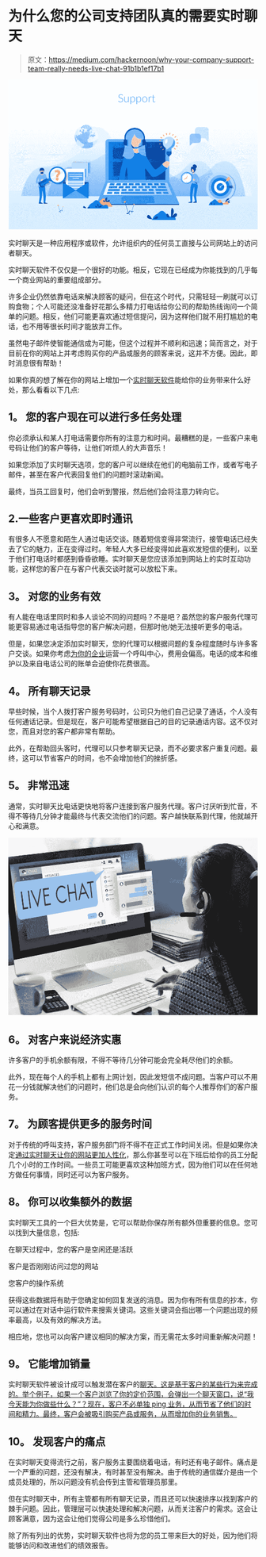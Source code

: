 # 为什么您的公司支持团队真的需要实时聊天

> 原文：<https://medium.com/hackernoon/why-your-company-support-team-really-needs-live-chat-91b1b1ef17b1>

![](img/bc4e4ef63b47938e9d838855882fdb0c.png)

实时聊天是一种应用程序或软件，允许组织内的任何员工直接与公司网站上的访问者聊天。

实时聊天软件不仅仅是一个很好的功能。相反，它现在已经成为你能找到的几乎每一个商业网站的重要组成部分。

许多企业仍然依靠电话来解决顾客的疑问，但在这个时代，只需轻轻一刷就可以订购食物；个人可能还没准备好花那么多精力打电话给你公司的帮助热线询问一个简单的问题。相反，他们可能更喜欢通过短信提问，因为这样他们就不用打尴尬的电话，也不用等很长时间才能放弃工作。

虽然电子邮件使智能通信成为可能，但这个过程并不顺利和迅速；简而言之，对于目前在你的网站上并考虑购买你的产品或服务的顾客来说，这并不方便。因此，即时消息很有帮助！

如果你真的想了解在你的网站上增加一个[实时聊天软件](https://www.liveagent.com/live-chat-software/)能给你的业务带来什么好处，那么看看以下几点:

## **1。** **您的客户现在可以进行多任务处理**

你必须承认和某人打电话需要你所有的注意力和时间。最糟糕的是，一些客户来电号码让他们的客户等待，让他们听烦人的大声音乐！

如果您添加了实时聊天选项，您的客户可以继续在他们的电脑前工作，或者写电子邮件，甚至在客户代表回复他们的问题时滚动新闻。

最终，当员工回复时，他们会听到警报，然后他们会将注意力转向它。

## 2.**一些客户更喜欢即时通讯**

有很多人不愿意和陌生人通过电话交谈。随着短信变得非常流行，接管电话已经失去了它的魅力，正在变得过时。年轻人大多已经变得如此喜欢发短信的便利，以至于他们打电话时都感到昏昏欲睡。实时聊天是您应该添加到网站上的实时互动功能，这样您的客户在与客户代表交谈时就可以放松下来。

## **3。** **对您的业务有效**

有人能在电话里同时和多人谈论不同的问题吗？不是吧？虽然您的客户服务代理可能更容易通过电话指导您的客户解决问题，但那时他/她无法接听更多的电话。

但是，如果您决定添加实时聊天，您的代理可以根据问题的复杂程度随时与许多客户交谈。如果你考虑[为你的企业](https://hackernoon.com/how-listening-to-your-customers-makes-you-a-stronger-company-62acdba0e41e)运营一个呼叫中心，费用会偏高。电话的成本和维护以及来自电话公司的账单会迫使你花费很高。

## **4。** **所有聊天记录**

早些时候，当个人拨打客户服务号码时，公司只为他们自己记录了通话，个人没有任何通话记录。但是现在，客户可能希望根据自己的目的记录通话内容。这不仅对您，而且对您的客户都非常有帮助。

此外，在帮助回头客时，代理可以只参考聊天记录，而不必要求客户重复问题。最终，这可以节省客户的时间，也不会增加他们的挫折感。

## **5。** **非常迅速**

通常，实时聊天比电话更快地将客户连接到客户服务代理。客户讨厌听到忙音，不得不等待几分钟才能最终与代表交流他们的问题。客户越快联系到代理，他就越开心和满意。

![](img/826e50d51552a6a58f3ec21c991063fc.png)

## **6。** **对客户来说经济实惠**

许多客户的手机余额有限，不得不等待几分钟可能会完全耗尽他们的余额。

此外，现在每个人的手机上都有上网计划，因此发短信不成问题。当客户可以不用花一分钱就解决他们的问题时，他们总是会向他们认识的每个人推荐你们的客户服务。

## **7。** **为顾客提供更多的服务时间**

对于传统的呼叫支持，客户服务部门将不得不在正式工作时间关闭。但是如果你决定[通过实时聊天让你的网站更加人性化](https://hackernoon.com/factors-to-make-your-e-commerce-business-wildly-successful-befc3f735467)，那么你甚至可以在下班后给你的员工分配几个小时的工作时间。一些员工可能更喜欢这种加班方式，因为他们可以在任何地方做任何事情，同时还可以为客户服务。

## 8。 **你可以收集额外的数据**

实时聊天工具的一个巨大优势是，它可以帮助你保存所有额外但重要的信息。您可以找到大量信息，包括:

在聊天过程中，您的客户是空闲还是活跃

客户是否刚刚访问过您的网站

您客户的操作系统

获得这些数据将有助于您确定如何回复发送的消息。因为你有所有信息的抄本，你可以通过在对话中运行软件来搜索关键词。这些关键词会指出哪一个问题出现的频率最高，以及有效的解决方法。

相应地，您也可以向客户建议相同的解决方案，而无需花太多时间重新解决问题！

## **9。** **它能增加销量**

实时聊天软件被设计成可以触发潜在客户的[聊天。这是基于客户的某些行为来完成的。举个例子，如果一个客户浏览了你的定价范围，会弹出一个聊天窗口，说“我今天能为你做些什么？”？现在，客户不必单独 ping 业务，从而节省了他们的时间和精力。最终，客户会被吸引购买产品或服务，从而增加你的业务销售。](https://neilpatel.com/blog/live-chat-marketing/)

## 10。 **发现客户的痛点**

在实时聊天变得流行之前，客户服务主要围绕着电话，有时还有电子邮件。痛点是一个严重的问题，还没有解决，有时甚至没有解决。由于传统的通信媒介是由一个成员处理的，所以问题没有机会传到主管和管理员那里。

但在实时聊天中，所有主管都有所有聊天记录，而且还可以快速排序以找到客户的棘手问题。因此，管理层可以快速处理和解决问题，从而关注客户的需求。这会让顾客满意，因为这会让他们觉得公司是多么珍惜他们。

除了所有列出的优势，实时聊天软件也将为您的员工带来巨大的好处，因为他们将能够访问和改进他们的绩效报告。
